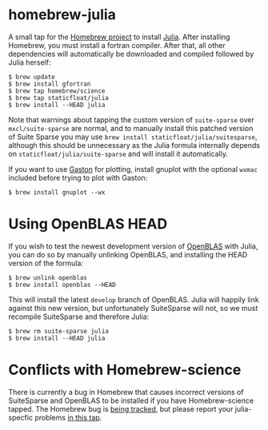 homebrew-julia
==============

A small tap for the [Homebrew project](http://mxcl.github.com/homebrew/) to install [Julia](http://julialang.org/). After installing Homebrew, you must install a fortran compiler. After that, all other dependencies will automatically be downloaded and compiled followed by Julia herself:

```
$ brew update
$ brew install gfortran
$ brew tap homebrew/science
$ brew tap staticfloat/julia
$ brew install --HEAD julia
```

Note that warnings about tapping the custom version of `suite-sparse` over `mxcl/suite-sparse` are normal, and to manually install this patched version of Suite Sparse you may use `brew install staticfloat/julia/suitesparse`, although this should be unnecessary as the Julia formula internally depends on `staticfloat/julia/suite-sparse` and will install it automatically.

If you want to use [Gaston](https://bitbucket.org/mbaz/gaston) for plotting, install gnuplot with the optional `wxmac` included before trying to plot with Gaston:

```
$ brew install gnuplot --wx
```

Using OpenBLAS HEAD
===================
If you wish to test the newest development version of [OpenBLAS](https://github.com/xianyi/OpenBLAS) with Julia, you can do so by manually unlinking OpenBLAS, and installing the HEAD version of the formula:

```
$ brew unlink openblas
$ brew install openblas --HEAD
```

This will install the latest `develop` branch of OpenBLAS.  Julia will happily link against this new version, but unfortunately SuiteSparse will not, so we must recompile SuiteSparse and therefore Julia:

```
$ brew rm suite-sparse julia
$ brew install --HEAD julia
```

Conflicts with Homebrew-science
===============================
There is currently a bug in Homebrew that causes incorrect versions of SuiteSparse and OpenBLAS to be installed if you have Homebrew-science tapped.  The Homebrew bug is [being tracked](https://github.com/mxcl/homebrew/issues/16375), but please report your julia-specfic problems [in this tap](https://github.com/staticfloat/homebrew-julia/issues).